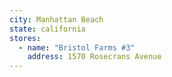```yaml
---
city: Manhattan Beach
state: california
stores:
  - name: "Bristol Farms #3"
    address: 1570 Rosecrans Avenue
---
```

